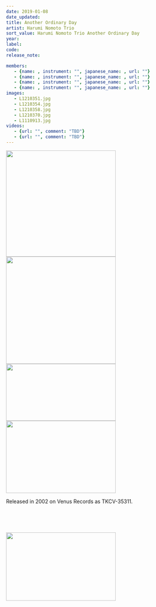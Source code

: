 ```yaml
---
date: 2019-01-08
date_updated: 
title: Another Ordinary Day
artist: Harumi Nomoto Trio
sort_value: Harumi Nomoto Trio Another Ordinary Day
year: 
label: 
code: 
release_note: 

members:
   - {name: , instrument: "", japanese_name: , url: ""}
   - {name: , instrument: "", japanese_name: , url: ""}
   - {name: , instrument: "", japanese_name: , url: ""}
   - {name: , instrument: "", japanese_name: , url: ""}
images: 
   - L1210351.jpg
   - L1210354.jpg
   - L1210358.jpg
   - L1210370.jpg
   - L1110913.jpg
videos: 
   - {url: "", comment: "TBD"}
   - {url: "", comment: "TBD"}
---
```

<a href="http://www.jjazzist.com/wp-content/uploads/2018/08/L1210351.jpg"><img class="alignnone size-medium wp-image-3472" src="http://www.jjazzist.com/wp-content/uploads/2018/08/L1210351-300x289.jpg" alt="" width="300" height="289" /></a> <a href="http://www.jjazzist.com/wp-content/uploads/2018/08/L1210354.jpg"><img class="alignnone size-medium wp-image-3473" src="http://www.jjazzist.com/wp-content/uploads/2018/08/L1210354-300x292.jpg" alt="" width="300" height="292" /></a> <a href="http://www.jjazzist.com/wp-content/uploads/2018/08/L1210358.jpg"><img class="alignnone size-medium wp-image-3474" src="http://www.jjazzist.com/wp-content/uploads/2018/08/L1210358-300x155.jpg" alt="" width="300" height="155" /></a> <a href="http://www.jjazzist.com/wp-content/uploads/2018/08/L1210370.jpg"><img class="alignnone size-medium wp-image-3475" src="http://www.jjazzist.com/wp-content/uploads/2018/08/L1210370-300x197.jpg" alt="" width="300" height="197" /></a>

Released in 2002 on Venus Records as TKCV-35311.

&nbsp;

&nbsp;

<a href="http://www.jjazzist.com/wp-content/uploads/2019/01/L1110913.jpg"><img class="alignnone size-medium wp-image-3666" src="http://www.jjazzist.com/wp-content/uploads/2019/01/L1110913-300x186.jpg" alt="" width="300" height="186" /></a>
